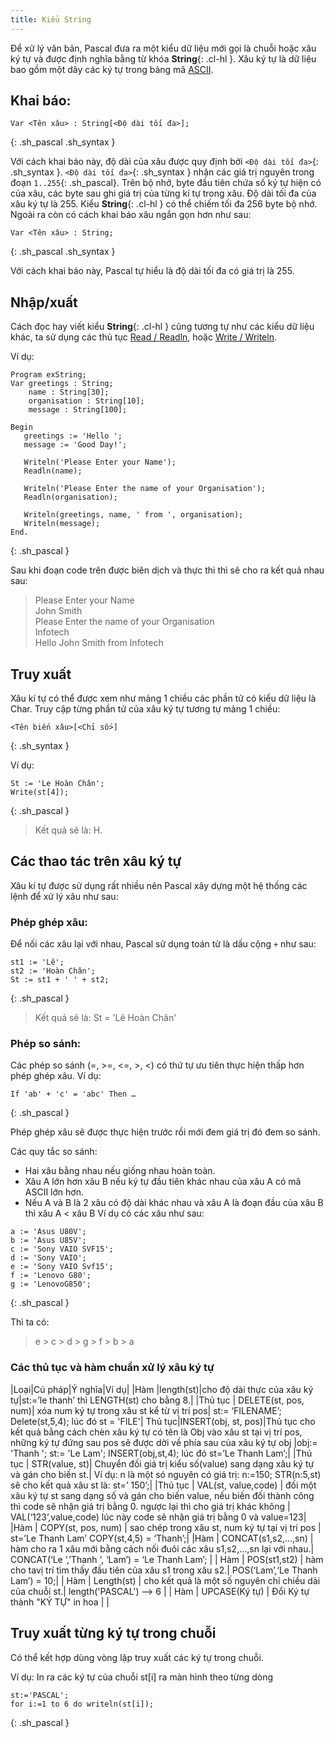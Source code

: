 ```yaml
---
title: Kiểu String
---
```


Để xử lý văn bản, Pascal đưa ra một kiểu dữ liệu mới gọi là chuỗi hoặc xâu ký tự và được định nghĩa bằng từ khóa **String**{: .cl-hl }. Xâu ký tự là dữ liệu bao gồm một dãy các ký tự trong bảng mã [ASCII](https://vi.wikipedia.org/wiki/ASCII).

## Khai báo:

```
Var <Tên xâu> : String[<Độ dài tối đa>];
```
{: .sh_pascal .sh_syntax }

Với cách khai báo này, độ dài của xâu được quy định bởi `<Độ dài tối đa>`{: .sh_syntax }. `<Độ dài tối đa>`{: .sh_syntax } nhận các giá trị nguyên trong đoạn `1..255`{: .sh_pascal}. Trên bộ nhớ, byte đầu tiên chứa số ký tự hiện có của xâu, các byte sau ghi giá trị của từng kí tự trong xâu. Độ dài tối đa của xâu ký tự là 255. Kiểu **String**{: .cl-hl } có thể chiếm tối đa 256 byte bộ nhớ. Ngoài ra còn có cách khai báo xâu ngắn gọn hơn như sau:

```
Var <Tên xâu> : String;
```
{: .sh_pascal .sh_syntax }

Với cách khai báo này, Pascal tự hiểu là độ dài tối đa có giá trị là 255.

## Nhập/xuất

Cách đọc hay viết kiểu **String**{: .cl-hl } cũng tương tự như các kiểu dữ liệu khác, ta sử dụng các thủ tục [Read / Readln](/dev/pascal/io/#input), hoặc [Write / Writeln](/dev/pascal/io/#output).

Ví dụ: 

```
Program exString;
Var greetings : String;
    name : String[30];
    organisation : String[10];
    message : String[100];

Begin
   greetings := 'Hello ';
   message := 'Good Day!';
   
   Writeln('Please Enter your Name');
   Readln(name);
   
   Writeln('Please Enter the name of your Organisation');
   Readln(organisation);
   
   Writeln(greetings, name, ' from ', organisation);
   Writeln(message); 
End.
```
{: .sh_pascal }

Sau khi đoạn code trên được biên dịch và thực thi thì sẽ cho ra kết quả nhau sau:
> Please Enter your Name  
> John Smith  
> Please Enter the name of your Organisation  
> Infotech  
> Hello John Smith from Infotech

## Truy xuất

Xâu kí tự có thể được xem như mảng 1 chiều các phần tử có kiểu dữ liệu là Char. Truy cập từng phần tử của xâu ký tự tương tự mảng 1 chiều:

```
<Tên biến xâu>[<Chỉ số>]
```
{: .sh_syntax }

Ví dụ: 

```
St := 'Le Hoàn Chân';
Write(st[4]);
```
{: .sh_pascal }

> Kết quả sẽ là: H.

## Các thao tác trên xâu ký tự

Xâu kí tự được sử dụng rất nhiều nên Pascal xây dựng một hệ thống các lệnh để xử lý xâu như sau:

### Phép ghép xâu:

Để nối các xâu lại với nhau, Pascal sử dụng toán tử là dấu cộng `+` như sau:

```
st1 := 'Lê'; 
st2 := 'Hoàn Chân'; 
St := st1 + ' ' + st2; 
```
{: .sh_pascal }

> Kết quả sẽ là: St = 'Lê Hoàn Chân'

### Phép so sánh: 

Các phép so sánh (=, >=, <=, >, <) có thứ tự ưu tiên thực hiện thấp hơn phép ghép xâu. Ví dụ: 

```
If 'ab' + 'c' = 'abc' Then … 
```
{: .sh_pascal }

Phép ghép xâu sẽ được thực hiện trước rồi mới đem giá trị đó đem so sánh.

Các quy tắc so sánh: 
+ Hai xâu bằng nhau nếu giống nhau hoàn toàn. 
+ Xâu A lớn hơn xâu B nếu ký tự đầu tiên khác nhau của xâu A có mã ASCII lớn hơn. 
+ Nếu A và B là 2 xâu có độ dài khác nhau và xâu A là đoạn đầu của xâu B thì xâu A < xâu B 
Ví dụ có các xâu như sau: 
```
a := 'Asus U80V';
b := 'Asus U85V';
c := 'Sony VAIO SVF15';
d := 'Sony VAIO';
e := 'Sony VAIO Svf15';
f := 'Lenovo G80';
g := 'LenovoG850'; 
```
{: .sh_pascal }

Thì ta có:

> e > c > d > g > f > b > a

### Các thủ tục và hàm chuẩn xử lý xâu ký tự

|Loại|Cú pháp|Ý nghĩa|Ví dụ|
|Hàm |length(st)|cho độ dài thực của xâu ký tự|st:=’le thanh’ thì LENGTH(st) cho bằng 8.|
|Thủ tục | DELETE(st, pos, num)| xóa num ký tự trong xâu st kể từ vị trí pos| st:= ‘FILENAME’; Delete(st,5,4); lúc đó st = 'FILE'|
Thủ tục|INSERT(obj, st, pos)|Thủ tục cho kết quả bằng cách chèn xâu ký tự có tên là Obj vào xâu st tại vị trí pos, những ký tự đứng sau pos sẽ được dời về phía sau của xâu ký tự obj |obj:= 'Thanh '; st:= 'Le Lam'; INSERT(obj,st,4); lúc đó st=’Le Thanh Lam’;|
|Thủ tục | STR(value, st)| Chuyển đối giá trị kiểu số(value) sang dạng xâu ký tự và gán cho biến st.| Ví dụ: n là một só nguyên có giá trị: n:=150; STR(n:5,st) sẽ cho kết quả xâu st là: st=’ 150’;|
|Thủ tục | VAL(st, value,code) | đối một xâu ký tự st sang dạng số và gán cho biến value, nếu biến đối thành công thì code sẽ nhận giá trị bằng 0. ngược lại thì cho giá trị khác không | VAL(‘123’,value,code) lúc này code sẽ nhận giá trị bằng 0 và value=123|
|Hàm | COPY(st, pos, num) | sao chép trong xâu st, num ký tự tại vị trí pos | st=’Le Thanh Lam’ COPY(st,4,5) = ‘Thanh’;|
|Hàm | CONCAT(s1,s2,…,sn) | hàm cho ra 1 xâu mới bằng cách nối đuôi các xâu s1,s2,…,sn lại với nhau.| CONCAT(‘Le ’,’Thanh ‘, ‘Lam’) = ‘Le Thanh Lam’; |
| Hàm | POS(st1,st2) | hàm cho tavị trí tìm thấy đầu tiên của xâu s1 trong xâu s2.| POS(‘Lam’,‘Le Thanh Lam’) = 10;|
| Hàm | Length(st) | cho kết quả là một số nguyên chỉ chiều dài của chuỗi st.| length('PASCAL') --> 6 |
| Hàm | UPCASE(Ký tự) | Đổi Ký tự thành "KÝ TỰ" in hoa | |

## Truy xuất từng ký tự trong chuỗi

Có thể kết hợp dùng vòng lặp truy xuất các ký tự trong chuỗi.

Ví dụ: In ra các ký tự của chuỗi st[i] ra màn hình theo từng dòng

```
st:='PASCAL';
for i:=1 to 6 do writeln(st[i]);
```
{: .sh_pascal }
